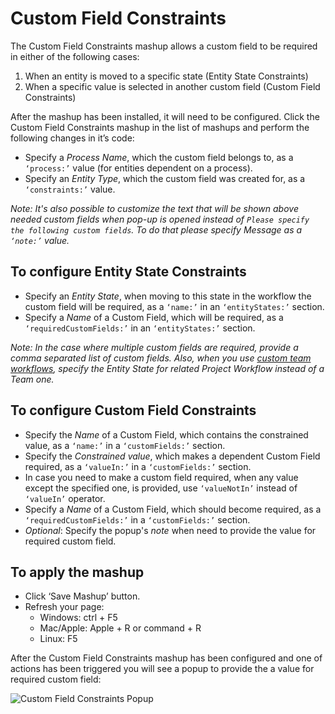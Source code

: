 # Custom Field Constraints

The Custom Field Constraints mashup allows a custom field to be required in either of the following cases:

1. When an entity is moved to a specific state (Entity State Constraints)
2. When a specific value is selected in another custom field (Custom Field Constraints)

After the mashup has been installed, it will need to be configured. Click the Custom Field Constraints mashup in the list of mashups and perform the following changes in it’s code:

* Specify a _Process Name_, which the custom field belongs to, as a ```‘process:’``` value (for entities dependent on a process).
* Specify an _Entity Type_, which the custom field was created for, as a ```‘constraints:’``` value.

_Note: It's also possible to customize the text that will be shown above needed custom fields when pop-up is opened instead of ```Please specify the following custom fields```. To do that please specify _Message_ as a ```‘note:’``` value._

## To configure Entity State Constraints

* Specify an _Entity State_, when moving to this state in the workflow the custom field will be required, as a ```‘name:’``` in an ```‘entityStates:’``` section.
* Specify a _Name_ of a Custom Field, which will be required, as a ```‘requiredCustomFields:’``` in an ```‘entityStates:’``` section. 

_Note: In the case where multiple custom fields are required, provide a comma separated list of custom fields.
Also, when you use [custom team workflows](https://www.targetprocess.com/guide/settings/states-workflows/team-workflow/), 
specify the Entity State for related Project Workflow instead of a Team one._


## To configure Custom Field Constraints

* Specify the _Name_ of a Custom Field, which contains the constrained value, as a ```‘name:’```  in a ```‘customFields:’``` section.
* Specify the _Constrained value_, which makes a dependent Custom Field required, as a ```‘valueIn:’``` in a ```‘customFields:’``` section.
* In case you need to make a custom field required, when any value except the specified one, is provided, use ```‘valueNotIn’``` instead of ```‘valueIn’``` operator.
* Specify a _Name_ of a Custom Field, which should become required, as a ```‘requiredCustomFields:’``` in a ```‘customFields:’``` section.
* _Optional_: Specify the popup's _note_ when need to provide the value for required custom field.

## To apply the mashup

* Click ‘Save Mashup’ button.
* Refresh your page:
	* Windows: ctrl + F5
	* Mac/Apple: Apple + R or command + R
	* Linux: F5

	
After the Custom Field Constraints mashup has been configured and one of actions has been triggered you will see a popup to provide the a value for required custom field:

![Custom Field Constraints Popup](https://github.com/TargetProcess/TP3MashupLibrary/raw/master/Custom%20Field%20Constraints/popup.png)
